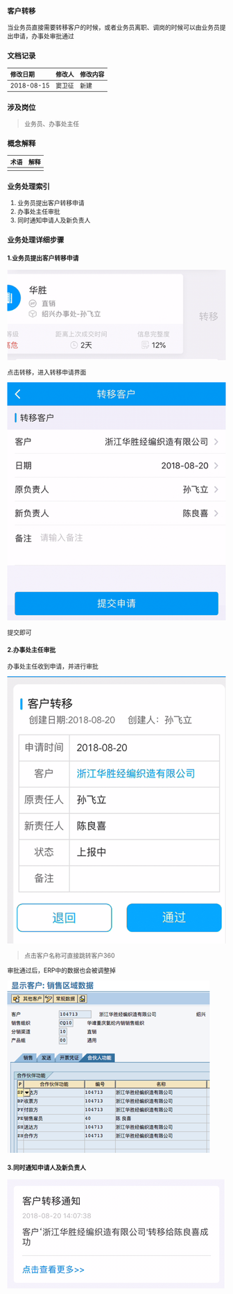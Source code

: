 ### 客户转移

当业务员直接需要转移客户的时候，或者业务员离职、调岗的时候可以由业务员提出申请，办事处审批通过

### 文档记录

| 修改日期 | 修改人 | 修改内容 |
| :--- | :--- | :--- |
| 2018-08-15 | 窦卫征 | 新建 |

### 涉及岗位

> 业务员、办事处主任

### 概念解释

| 术语 | 解释 |
| :--- | :--- |
|  |  |

### 业务处理索引

1. 业务员提出客户转移申请
2. 办事处主任审批
3. 同时通知申请人及新负责人

### 业务处理详细步骤

#### 1.业务员提出客户转移申请

![](/assets/zyruk.png)

点击转移，进入转移申请界面

![](/assets/zysq.png)

提交即可

#### 2.办事处主任审批

办事处主任收到申请，并进行审批

![](/assets/spzysq.png)

> 点击客户名称可直接跳转客户360

审批通过后，ERP中的数据也会被调整掉

![](/assets/erpkhzy.png)

#### 3.同时通知申请人及新负责人

![](/assets/zysqjgtz.png)

